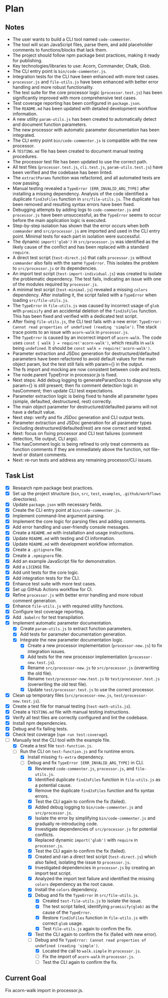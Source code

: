 # Plan

## Notes

- The user wants to build a CLI tool named `code-commenter`.
- The tool will scan JavaScript files, parse them, and add placeholder comments to functions/blocks that lack them.
- The project should follow npm package best practices, making it ready for publishing.
- Key technologies/libraries to use: Acorn, Commander, Chalk, Glob.
- The CLI entry point is `bin/code-commenter.js`.
- Integration tests for the CLI have been enhanced with more test cases.
- `processor.js` and `file-utils.js` have been enhanced with better error handling and more robust functionality.
- The test suite for the core processor logic (`processor.test.js`) has been significantly improved with more comprehensive test cases.
- Test coverage reporting has been configured in `package.json`.
- The `README.md` has been updated with detailed development workflow information.
- A new utility `param-utils.js` has been created to automatically detect and document function parameters.
- The new processor with automatic parameter documentation has been integrated.
- The CLI entry point `bin/code-commenter.js` is compatible with the new processor.
- A `TESTING.md` file has been created to document manual testing procedures.
- The processor test file has been updated to use the correct path.
- All test files (`processor.test.js`, `cli.test.js`, `param-utils.test.js`) have been verified and the codebase has been linted.
- The `extractParams` function was refactored, and all automated tests are now passing.
- Manual testing revealed a `TypeError [ERR_INVALID_ARG_TYPE]` after installing a missing dependency. Analysis of the code identified a duplicate `findJsFiles` function in `src/file-utils.js`. The duplicate has been removed and resulting syntax errors have been fixed.
- Debugging attempts by adding logs to `code-commenter.js` and `processor.js` have been unsuccessful, as the `TypeError` seems to occur before the main application logic is executed.
- Step-by-step isolation has shown that the error occurs when both `commander` and `src/processor.js` are imported and used in the CLI entry point. Minimal tests for each part in isolation were successful.
- The dynamic `import('glob')` in `src/processor.js` was identified as the likely cause of the conflict and has been replaced with a standard `require`.
- A direct test script (`test-direct.js`) that calls `processor.js` without `commander` also fails with the same `TypeError`. This isolates the problem to `src/processor.js` or its dependencies.
- An import test script (`test-import-individual.js`) was created to isolate the problematic dependency. The test fails, indicating an issue with one of the modules required by `processor.js`.
- A minimal test script (`test-minimal.js`) revealed a missing `colors` dependency. After installing it, the script failed with a `TypeError` when loading `src/file-utils.js`.
- The `TypeError` in `file-utils.js` was caused by incorrect usage of `glob` with `promisify` and an accidental deletion of the `findJsFiles` function. This has been fixed and verified with a dedicated test script.
- After fixing `file-utils.js`, the CLI test fails with a new error: `TypeError: Cannot read properties of undefined (reading 'simple')`. The stack trace points to an issue with `acorn-walk` in `processor.js`.
- The `TypeError` is caused by an incorrect import of `acorn-walk`. The code uses `const { walk } = require('acorn-walk')`, which results in `walk` being `undefined`. It should be `const walk = require('acorn-walk')`.
- Parameter extraction and JSDoc generation for destructured/defaulted parameters have been refactored to avoid default values for the main object param, but the test still fails with param={} in the output.
- The fs import and mocking are now consistent between code and tests.
- The node.parent TypeError in processor.js is fixed.
- Next steps: Add debug logging to generateParamDocs to diagnose why param={} is still present; then fix comment detection logic in hasComment; then update CLI test expectations.
- Parameter extraction logic is being fixed to handle all parameter types (simple, defaulted, destructured, rest) correctly.
- The main object parameter for destructured/defaulted params will not have a default value.
- Next step: verify and fix JSDoc generation and CLI output tests.
- Parameter extraction and JSDoc generation for all parameter types (including destructured/defaulted/rest) are now correct and tested.
- Next: focus on fixing processor and CLI test failures (comment detection, file output, CLI args).
- The hasComment logic is being refined to only treat comments as function comments if they are immediately above the function, not file-level or distant comments.
- Next: re-run tests and address any remaining processor/CLI issues.

## Task List

- [x] Research npm package best practices.
- [x] Set up the project structure (`bin`, `src`, `test`, `examples`, `.github/workflows` directories).
- [x] Update `package.json` with necessary fields.
- [x] Create the CLI entry point at `bin/code-commenter.js`.
- [x] Implement command-line argument parsing.
- [x] Implement the core logic for parsing files and adding comments.
- [x] Add error handling and user-friendly console messages.
- [x] Create a `README.md` with installation and usage instructions.
- [x] Update `README.md` with testing and CI information.
- [x] Update `README.md` with development workflow information.
- [x] Create a `.gitignore` file.
- [x] Create a `.npmignore` file.
- [x] Add an example JavaScript file for demonstration.
- [x] Add a `LICENSE` file.
- [x] Add unit tests for the core logic.
- [x] Add integration tests for the CLI.
- [x] Enhance test suite with more test cases.
- [x] Set up GitHub Actions workflow for CI.
- [x] Refine `processor.js` with better error handling and more robust comment generation.
- [x] Enhance `file-utils.js` with required utility functions.
- [x] Configure test coverage reporting.
- [x] Add `.babelrc` for test transpilation.
- [x] Implement automatic parameter documentation.
    - [x] Create `param-utils.js` to extract function parameters.
    - [x] Add tests for parameter documentation generation.
    - [x] Integrate the new parameter documentation logic.
        - [x] Create a new processor implementation (`processor-new.js`) to fix integration issues.
        - [x] Add tests for the new processor implementation (`processor-new.test.js`).
        - [x] Rename `src/processor-new.js` to `src/processor.js` (overwriting the old file).
        - [x] Rename `test/processor-new.test.js` to `test/processor.test.js` (overwriting the old test file).
        - [x] Update `test/processor.test.js` to use the correct processor.
- [x] Clean up temporary files (`src/processor-new.js`, `test/processor-new.test.js`).
- [x] Create a test file for manual testing (`test-math-utils.js`).
- [x] Create a `TESTING.md` file with manual testing instructions.
- [x] Verify all test files are correctly configured and lint the codebase.
- [x] Install npm dependencies.
- [x] Debug and fix failing tests.
- [x] Check test coverage (`npm run test:coverage`).
- [ ] Manually test the CLI tool with the example file.
    - [x] Create a test file `test-function.js`.
    - [ ] Run the CLI on `test-function.js` and fix runtime errors.
        - [x] Install missing `fs-extra` dependency.
        - [ ] Debug and fix `TypeError [ERR_INVALID_ARG_TYPE]` in CLI.
            - [x] Reviewed `code-commenter.js`, `processor.js`, and `file-utils.js`.
            - [x] Identified duplicate `findJsFiles` function in `file-utils.js` as a potential cause.
            - [x] Remove the duplicate `findJsFiles` function and fix syntax errors.
            - [x] Test the CLI again to confirm the fix (failed).
            - [x] Added debug logging to `bin/code-commenter.js` and `src/processor.js`.
            - [x] Isolate the error by simplifying `bin/code-commenter.js` and gradually re-introducing code.
            - [x] Investigate dependencies of `src/processor.js` for potential conflicts.
            - [x] Replaced dynamic `import('glob')` with `require` in `processor.js`.
            - [x] Test the CLI again to confirm the fix (failed).
            - [x] Created and ran a direct test script (`test-direct.js`) which also failed, isolating the issue to `processor.js`.
            - [x] Investigated dependencies in `processor.js` by creating an import test script.
            - [x] Analyzed the import test failure and identified the missing `colors` dependency as the root cause.
            - [x] Install the `colors` dependency.
            - [x] Debug and fix the `TypeError` in `src/file-utils.js`.
                - [x] Created `test-file-utils.js` to isolate the issue.
                - [x] The test script failed, identifying `promisify(glob)` as the cause of the `TypeError`.
                - [x] Restore `findJsFiles` function in `file-utils.js` with correct `glob` usage.
                - [x] Test `file-utils.js` again to confirm the fix.
            - [x] Test the CLI again to confirm the fix (failed with new error).
            - [ ] Debug and fix `TypeError: Cannot read properties of undefined (reading 'simple')`.
                - [x] Located the call to `walk.simple` in `processor.js`.
                - [ ] Fix the import of `acorn-walk` in `processor.js`.
                - [ ] Test the CLI again to confirm the fix.

## Current Goal

Fix acorn-walk import in processor.js.